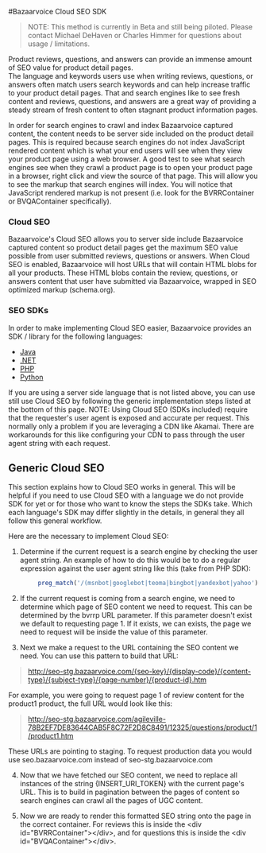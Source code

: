 #Bazaarvoice Cloud SEO SDK


>NOTE: This method is currently in Beta and still being piloted.  Please contact Michael DeHaven or Charles Himmer
>for questions about usage / limitations. 

Product reviews, questions, and answers can provide an immense amount of SEO value for product detail pages.  
The language and keywords users use when writing reviews, questions, or answers often match users search keywords
and can help increase traffic to your product detail pages.  That and search engines like to see fresh content
and reviews, questions, and answers are a great way of providing a steady stream of fresh content to often stagnant
product information pages. 

In order for search engines to crawl and index Bazaarvoice captured content, the content needs to be server side
included on the product detail pages.  This is required because search engines do not index JavaScript rendered 
content which is what your end users will see when they view your product page using a web browser.  A good test 
to see what search engines see when they crawl a product page is to open your product page in a browser, right 
click and view the source of that page.  This will allow you to see the markup that search engines will index. You
will notice that JavaScript rendered markup is not present (i.e. look for the BVRRContainer or BVQAContainer specifically).

### Cloud SEO
Bazaarvoice's Cloud SEO allows you to server side include Bazaarvoice captured content so product detail pages 
get the maximum SEO value possible from user submitted reviews, questions or answers. When Cloud SEO is enabled, 
Bazaarvoice will host URLs that will contain HTML blobs for all your products.  These HTML blobs 
contain the review, questions, or answers content that user have submitted via Bazaarvoice, wrapped in SEO optimized
markup (schema.org). 

### SEO SDKs
In order to make implementing Cloud SEO easier, Bazaarvoice provides an SDK / library for the following languages:

* [Java](https://github.com/bazaarvoice/HostedUIResources/tree/master/CloudSEO/examples/java)
* [.NET](https://github.com/bazaarvoice/HostedUIResources/tree/master/CloudSEO/examples/dotnet) 
* [PHP](https://github.com/bazaarvoice/HostedUIResources/tree/master/CloudSEO/examples/php)
* [Python](https://github.com/bazaarvoice/HostedUIResources/tree/master/CloudSEO/examples/python)

If you are using a server side language that is not listed above, you can use still use Cloud SEO by following the generic
implementation steps listed at the bottom of this page. NOTE: Using Cloud SEO (SDKs included) require that the requester's
user agent is exposed and accurate per request. This normally only a problem if you are leveraging a CDN like Akamai. There
are workarounds for this like configuring your CDN to pass through the user agent string with each request. 

## Generic Cloud SEO

This section explains how to Cloud SEO works in general.  This will be helpful if you need to use Cloud SEO with a language we do not provide SDK for yet or for those who want to know the steps the SDKs take.  Which each language's SDK may differ slightly in the details, in general they all follow this general workflow.

Here are the necessary to implement Cloud SEO:

1. Determine if the current request is a search engine by checking the user agent string. An example of how to do this would be to do a regular expression against the user agent string like this (take from PHP SDK):
   ```php
        preg_match('/(msnbot|googlebot|teoma|bingbot|yandexbot|yahoo')/i', $_SERVER['HTTP_USER_AGENT']);
    ```

2. If the current request is coming from a search engine, we need to determine which page of SEO content we need to request.  This can be determined by the bvrrp URL parameter.  If this parameter doesn't exist we default to requesting page 1.  If it exists, we can exists, the page we need to request will be inside the value of this parameter.  

3.  Next we make a request to the URL containing the SEO content we need.  You can use this pattern to build that URL:
>http://seo-stg.bazaarvoice.com/{seo-key}/{display-code}/{content-type}/{subject-type}/{page-number}/{product-id}.htm

   For example, you were going to request page 1 of review content for the product1 product, the full URL would look like this:
>http://seo-stg.bazaarvoice.com/agileville-78B2EF7DE83644CAB5F8C72F2D8C8491/12325/questions/product/1/product1.htm
   
   These URLs are pointing to staging.  To request production data you would use seo.bazaarvoice.com instead of seo-stg.bazaarvoice.com

4. Now that we have fetched our SEO content, we need to replace all instances of the string {INSERT\_URI_TOKEN} with the current page's URL.  This is to build in pagination between the pages of content so search engines can crawl all the pages of UGC content. 

5. Now we are ready to render this formatted SEO string onto the page in the correct container.  For reviews this is inside the \<div id="BVRRContainer">\</div>, and for questions this is inside the \<div id="BVQAContainer">\</div>. 

